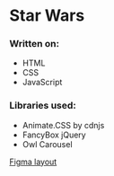 # Star Wars

### Written on:
* HTML
* CSS
* JavaScript 

### Libraries used:
* Animate.CSS by cdnjs
* FancyBox jQuery
* Owl Carousel


[Figma layout](https://www.figma.com/file/PTGOEM29nfT1vlxx9QgAOr/star-wars?node-id=0%3A1/)
